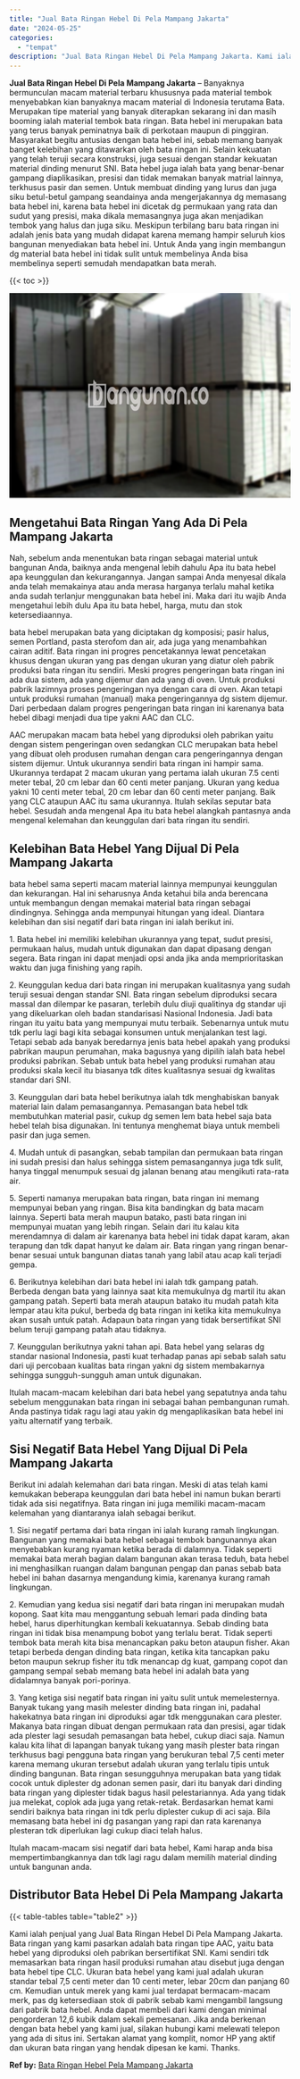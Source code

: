 ```yaml
---
title: "Jual Bata Ringan Hebel Di Pela Mampang Jakarta"
date: "2024-05-25"
categories: 
  - "tempat"
description: "Jual Bata Ringan Hebel Di Pela Mampang Jakarta. Kami ialah penjual yang Jual Bata Ringan Hebel Di Pela Mampang Jakarta. Bata ringan yang kami pasarkan adalah..."
---
```


**Jual Bata Ringan Hebel Di Pela Mampang Jakarta** – Banyaknya bermunculan macam material terbaru khususnya pada material tembok menyebabkan kian banyaknya macam material di Indonesia terutama Bata. Merupakan tipe material yang banyak diterapkan sekarang ini dan masih booming ialah material tembok bata ringan. Bata hebel ini merupakan bata yang terus banyak peminatnya baik di perkotaan maupun di pinggiran. Masyarakat begitu antusias dengan bata hebel ini, sebab memang banyak banget kelebihan yang ditawarkan oleh bata ringan ini. Selain kekuatan yang telah teruji secara konstruksi, juga sesuai dengan standar kekuatan material dinding menurut SNI. Bata hebel juga ialah bata yang benar-benar gampang diaplikasikan, presisi dan tidak memakan banyak matrial lainnya, terkhusus pasir dan semen. Untuk membuat dinding yang lurus dan juga siku betul-betul gampang seandainya anda mengerjakannya dg memasang bata hebel ini, karena bata hebel ini dicetak dg permukaan yang rata dan sudut yang presisi, maka dikala memasangnya juga akan menjadikan tembok yang halus dan juga siku. Meskipun terbilang baru bata ringan ini adalah jenis bata yang mudah didapat karena memang hampir seluruh kios bangunan menyediakan bata hebel ini. Untuk Anda yang ingin membangun dg material bata hebel ini tidak sulit untuk membelinya Anda bisa membelinya seperti semudah mendapatkan bata merah.

{{< toc >}}

![Jual Bata Ringan Hebel Di Pela Mampang Jakarta](/images/jual-hebel-murah-38.png)

## Mengetahui Bata Ringan Yang Ada Di Pela Mampang Jakarta

Nah, sebelum anda menentukan bata ringan sebagai material untuk bangunan Anda, baiknya anda mengenal lebih dahulu Apa itu bata hebel apa keunggulan dan kekurangannya. Jangan sampai Anda menyesal dikala anda telah memakainya atau anda merasa harganya terlalu mahal ketika anda sudah terlanjur menggunakan bata hebel ini. Maka dari itu wajib Anda mengetahui lebih dulu Apa itu bata hebel, harga, mutu dan stok ketersediaannya.

bata hebel merupakan bata yang diciptakan dg komposisi; pasir halus, semen Portland, pasta sterofom dan air, ada juga yang menambahkan cairan aditif. Bata ringan ini progres pencetakannya lewat pencetakan khusus dengan ukuran yang pas dengan ukuran yang diatur oleh pabrik produksi bata ringan itu sendiri. Meski progres pengeringan bata ringan ini ada dua sistem, ada yang dijemur dan ada yang di oven. Untuk produksi pabrik lazimnya proses pengeringan nya dengan cara di oven. Akan tetapi untuk produksi rumahan (manual) maka pengeringannya dg sistem dijemur. Dari perbedaan dalam progres pengeringan bata ringan ini karenanya bata hebel dibagi menjadi dua tipe yakni AAC dan CLC.

AAC merupakan macam bata hebel yang diproduksi oleh pabrikan yaitu dengan sistem pengeringan oven sedangkan CLC merupakan bata hebel yang dibuat oleh produsen rumahan dengan cara pengeringannya dengan sistem dijemur. Untuk ukurannya sendiri bata ringan ini hampir sama. Ukurannya terdapat 2 macam ukuran yang pertama ialah ukuran 7.5 centi meter tebal, 20 cm lebar dan 60 centi meter panjang. Ukuran yang kedua yakni 10 centi meter tebal, 20 cm lebar dan 60 centi meter panjang. Baik yang CLC ataupun AAC itu sama ukurannya. Itulah sekilas seputar bata hebel. Sesudah anda mengenal Apa itu bata hebel alangkah pantasnya anda mengenal kelemahan dan keunggulan dari bata ringan itu sendiri.

## Kelebihan Bata Hebel Yang Dijual Di Pela Mampang Jakarta

bata hebel sama seperti macam material lainnya mempunyai keunggulan dan kekurangan. Hal ini seharusnya Anda ketahui bila anda berencana untuk membangun dengan memakai material bata ringan sebagai dindingnya. Sehingga anda mempunyai hitungan yang ideal. Diantara kelebihan dan sisi negatif dari bata ringan ini ialah berikut ini.

1\. Bata hebel ini memiliki kelebihan ukurannya yang tepat, sudut presisi, permukaan halus, mudah untuk digunakan dan dapat dipasang dengan segera. Bata ringan ini dapat menjadi opsi anda jika anda memprioritaskan waktu dan juga finishing yang rapih.

2\. Keunggulan kedua dari bata ringan ini merupakan kualitasnya yang sudah teruji sesuai dengan standar SNI. Bata ringan sebelum diproduksi secara massal dan dilempar ke pasaran, terlebih dulu diuji qualitinya dg standar uji yang dikeluarkan oleh badan standarisasi Nasional Indonesia. Jadi bata ringan itu yaitu bata yang mempunyai mutu terbaik. Sebenarnya untuk mutu tdk perlu lagi bagi kita sebagai konsumen untuk menjalankan test lagi. Tetapi sebab ada banyak beredarnya jenis bata hebel apakah yang produksi pabrikan maupun perumahan, maka bagusnya yang dipilih ialah bata hebel produksi pabrikan. Sebab untuk bata hebel yang produksi rumahan atau produksi skala kecil itu biasanya tdk dites kualitasnya sesuai dg kwalitas standar dari SNI.

3\. Keunggulan dari bata hebel berikutnya ialah tdk menghabiskan banyak material lain dalam pemasangannya. Pemasangan bata hebel tdk membutuhkan material pasir, cukup dg semen lem bata hebel saja bata hebel telah bisa digunakan. Ini tentunya menghemat biaya untuk membeli pasir dan juga semen.

4\. Mudah untuk di pasangkan, sebab tampilan dan permukaan bata ringan ini sudah presisi dan halus sehingga sistem pemasangannya juga tdk sulit, hanya tinggal menumpuk sesuai dg jalanan benang atau mengikuti rata-rata air.

5\. Seperti namanya merupakan bata ringan, bata ringan ini memang mempunyai beban yang ringan. Bisa kita bandingkan dg bata macam lainnya. Seperti bata merah maupun batako, pasti bata ringan ini mempunyai muatan yang lebih ringan. Selain dari itu kalau kita merendamnya di dalam air karenanya bata hebel ini tidak dapat karam, akan terapung dan tdk dapat hanyut ke dalam air. Bata ringan yang ringan benar-benar sesuai untuk bangunan diatas tanah yang labil atau acap kali terjadi gempa.

6\. Berikutnya kelebihan dari bata hebel ini ialah tdk gampang patah. Berbeda dengan bata yang lainnya saat kita memukulnya dg martil itu akan gampang patah. Seperti bata merah ataupun batako itu mudah patah kita lempar atau kita pukul, berbeda dg bata ringan ini ketika kita memukulnya akan susah untuk patah. Adapaun bata ringan yang tidak bersertifikat SNI belum teruji gampang patah atau tidaknya.

7\. Keunggulan berikutnya yakni tahan api. Bata hebel yang selaras dg standar nasional Indonesia, pasti kuat terhadap panas api sebab salah satu dari uji percobaan kualitas bata ringan yakni dg sistem membakarnya sehingga sungguh-sungguh aman untuk digunakan.

Itulah macam-macam kelebihan dari bata hebel yang sepatutnya anda tahu sebelum menggunakan bata ringan ini sebagai bahan pembangunan rumah. Anda pastinya tidak ragu lagi atau yakin dg mengaplikasikan bata hebel ini yaitu alternatif yang terbaik.

## Sisi Negatif Bata Hebel Yang Dijual Di Pela Mampang Jakarta

Berikut ini adalah kelemahan dari bata ringan. Meski di atas telah kami kemukakan beberapa keunggulan dari bata hebel ini namun bukan berarti tidak ada sisi negatifnya. Bata ringan ini juga memiliki macam-macam kelemahan yang diantaranya ialah sebagai berikut.

1\. Sisi negatif pertama dari bata ringan ini ialah kurang ramah lingkungan. Bangunan yang memakai bata hebel sebagai tembok bangunannya akan menyebabkan kurang nyaman ketika berada di dalamnya. Tidak seperti memakai bata merah bagian dalam bangunan akan terasa teduh, bata hebel ini menghasilkan ruangan dalam bangunan pengap dan panas sebab bata hebel ini bahan dasarnya mengandung kimia, karenanya kurang ramah lingkungan.

2\. Kemudian yang kedua sisi negatif dari bata ringan ini merupakan mudah kopong. Saat kita mau menggantung sebuah lemari pada dinding bata hebel, harus diperhitungkan kembali kekuatannya. Sebab dinding bata ringan ini tidak bisa menampung bobot yang terlalu berat. Tidak seperti tembok bata merah kita bisa menancapkan paku beton ataupun fisher. Akan tetapi berbeda dengan dinding bata ringan, ketika kita tancapkan paku beton maupun sekrup fisher itu tdk menancap dg kuat, gampang copot dan gampang sempal sebab memang bata hebel ini adalah bata yang didalamnya banyak pori-porinya.

3\. Yang ketiga sisi negatif bata ringan ini yaitu sulit untuk memelesternya. Banyak tukang yang masih melester dinding bata ringan ini, padahal hakekatnya bata ringan ini diproduksi agar tdk menggunakan cara plester. Makanya bata ringan dibuat dengan permukaan rata dan presisi, agar tidak ada plester lagi sesudah pemasangan bata hebel, cukup diaci saja. Namun kalau kita lihat di lapangan banyak tukang yang masih plester bata ringan terkhusus bagi pengguna bata ringan yang berukuran tebal 7,5 centi meter karena memang ukuran tersebut adalah ukuran yang terlalu tipis untuk dinding bangunan. Bata ringan sesungguhnya merupakan bata yang tidak cocok untuk diplester dg adonan semen pasir, dari itu banyak dari dinding bata ringan yang diplester tidak bagus hasil pelestariannya. Ada yang tidak jua melekat, coplok ada juga yang retak-retak. Berdasarkan hemat kami sendiri baiknya bata ringan ini tdk perlu diplester cukup di aci saja. Bila memasang bata hebel ini dg pasangan yang rapi dan rata karenanya plesteran tdk diperlukan lagi cukup diaci telah halus.

Itulah macam-macam sisi negatif dari bata hebel, Kami harap anda bisa mempertimbangkannya dan tdk lagi ragu dalam memilih material dinding untuk bangunan anda.

## Distributor Bata Hebel Di Pela Mampang Jakarta

{{< table-tables table="table2" >}}

Kami ialah penjual yang Jual Bata Ringan Hebel Di Pela Mampang Jakarta. Bata ringan yang kami pasarkan adalah bata ringan tipe AAC, yaitu bata hebel yang diproduksi oleh pabrikan bersertifikat SNI. Kami sendiri tdk memasarkan bata ringan hasil produksi rumahan atau disebut juga dengan bata hebel tipe CLC. Ukuran bata hebel yang kami jual adalah ukuran standar tebal 7,5 centi meter dan 10 centi meter, lebar 20cm dan panjang 60 cm. Kemudian untuk merek yang kami jual terdapat bermacam-macam merk, pas dg ketersediaan stok di pabrik sebab kami mengambil langsung dari pabrik bata hebel. Anda dapat membeli dari kami dengan minimal pengorderan 12,6 kubik dalam sekali pemesanan. Jika anda berkenan dengan bata hebel yang kami jual, silakan hubungi kami melewati telepon yang ada di situs ini. Sertakan alamat yang komplit, nomor HP yang aktif dan ukuran bata ringan yang hendak dipesan ke kami. Thanks.

**Ref by:** [Bata Ringan Hebel Pela Mampang Jakarta](https://id.wikipedia.org/wiki/Bata)
